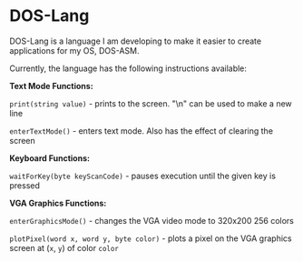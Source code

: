 # DOS-Lang

DOS-Lang is a language I am developing to make it easier to create applications for my OS, DOS-ASM.



Currently, the language has the following instructions available:

**Text Mode Functions:**

`print(string value)` - prints to the screen. "\n" can be used to make a new line

`enterTextMode()` - enters text mode. Also has the effect of clearing the screen

**Keyboard Functions:**

`waitForKey(byte keyScanCode)` - pauses execution until the given key is pressed

**VGA Graphics Functions:**

`enterGraphicsMode()` - changes the VGA video mode to 320x200 256 colors

`plotPixel(word x, word y, byte color)` - plots a pixel on the VGA graphics screen at (`x`, `y`) of color `color`
